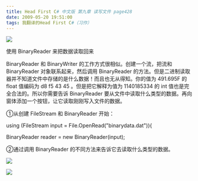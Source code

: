 ```yaml
---
title: Head First C# 中文版 第九章 读写文件 page428
date: 2009-05-20 19:51:00
tags: 我翻译的Head First C#（习作）
---
```

![](https://p-blog.csdn.net/images/p_blog_csdn_net/cuipengfei1/EntryImages/20090520/2009-05-20_19-18-09.jpg)

使用  BinaryReader  来把数据读取回来

  

BinaryReader  和  BinaryWriter  的工作方式很相似。创建一个流，把流和  BinaryReader  对象联系起来，然后调用
BinaryReader  的方法。但是二进制读取器并不知道文件中存储的是什么数据！而且也无从得知。你的值为  491.695F  的  float
值编码为  d8 f5 43 45  。但是把它解释为值为  1140185334  的  int  值也是完全合法的。所以你需要告诉
BinaryReader  要从文件中读取什么类型的数据。再向窗体添加一个按钮，让它读取刚刚写入文件的数据。

①从创建  FileStream  和  BinaryReader  开始：

  

using (FileStream input = File.OpenRead("binarydata.dat")){

BinaryReader reader = new BinaryReader(input);

  

②通过调用  BinaryReader  的不同方法来告诉它去读取什么类型的数据。

  

![](https://p-blog.csdn.net/images/p_blog_csdn_net/cuipengfei1/EntryImages/20090520/2009-05-20_19-44-05.jpg)

![](https://p-blog.csdn.net/images/p_blog_csdn_net/cuipengfei1/EntryImages/20090520/2009-05-20_19-48-01.jpg)



